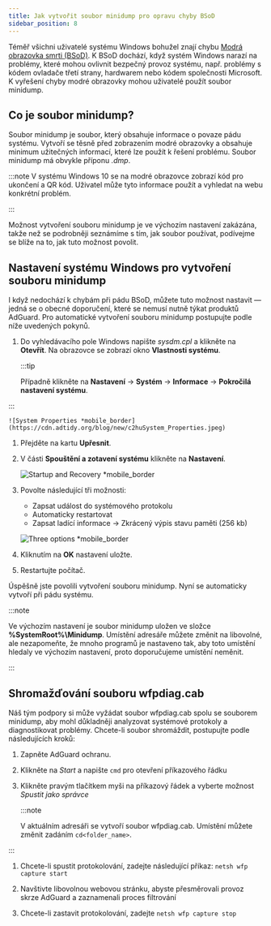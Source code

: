 ```yaml
---
title: Jak vytvořit soubor minidump pro opravu chyby BSoD
sidebar_position: 8
---
```


Téměř všichni uživatelé systému Windows bohužel znají chybu [Modrá obrazovka smrti (BSoD)](https://en.wikipedia.org/wiki/Blue_screen_of_death). K BSoD dochází, když systém Windows narazí na problémy, které mohou ovlivnit bezpečný provoz systému, např. problémy s kódem ovladače třetí strany, hardwarem nebo kódem společnosti Microsoft. K vyřešení chyby modré obrazovky mohou uživatelé použít soubor minidump.

## Co je soubor minidump?

Soubor minidump je soubor, který obsahuje informace o povaze pádu systému. Vytvoří se těsně před zobrazením modré obrazovky a obsahuje minimum užitečných informací, které lze použít k řešení problému. Soubor minidump má obvykle příponu *.dmp*.

:::note
V systému Windows 10 se na modré obrazovce zobrazí kód pro ukončení a QR kód. Uživatel může tyto informace použít a vyhledat na webu konkrétní problém.

:::

Možnost vytvoření souboru minidump je ve výchozím nastavení zakázána, takže než se podrobněji seznámíme s tím, jak soubor používat, podívejme se blíže na to, jak tuto možnost povolit.

## Nastavení systému Windows pro vytvoření souboru minidump

I když nedochází k chybám při pádu BSoD, můžete tuto možnost nastavit — jedná se o obecné doporučení, které se nemusí nutně týkat produktů AdGuard. Pro automatické vytvoření souboru minidump postupujte podle níže uvedených pokynů.

 1. Do vyhledávacího pole Windows napište *sysdm.cpl* a klikněte na **Otevřít**. Na obrazovce se zobrazí okno **Vlastnosti systému**.

    :::tip

    Případně klikněte na **Nastavení** → **Systém** → **Informace** → **Pokročilá nastavení systému**.


:::

    ![System Properties *mobile_border](https://cdn.adtidy.org/blog/new/c2huSystem_Properties.jpeg)

 1. Přejděte na kartu **Upřesnit**.
 1. V části **Spouštění a zotavení systému** klikněte na **Nastavení**.

    ![Startup and Recovery *mobile_border](https://cdn.adtidy.org/blog/new/1dmybiStartup_and_Recovery.png)

 1. Povolte následující tři možnosti:

    - Zapsat událost do systémového protokolu
    - Automaticky restartovat
    - Zapsat ladící informace → Zkrácený výpis stavu paměti (256 kb)

    ![Three options *mobile_border](https://cdn.adtidy.org/blog/new/nmr4eThree_options.png)

 1. Kliknutím na **OK** nastavení uložte.
 1. Restartujte počítač.

Úspěšně jste povolili vytvoření souboru minidump. Nyní se automaticky vytvoří při pádu systému.

:::note

Ve výchozím nastavení je soubor minidump uložen ve složce **%SystemRoot%\Minidump**. Umístění adresáře můžete změnit na libovolné, ale nezapomeňte, že mnoho programů je nastaveno tak, aby toto umístění hledaly ve výchozím nastavení, proto doporučujeme umístění neměnit.

:::

## Shromažďování souboru wfpdiag.cab

Náš tým podpory si může vyžádat soubor wfpdiag.cab spolu se souborem minidump, aby mohl důkladněji analyzovat systémové protokoly a diagnostikovat problémy. Chcete-li soubor shromáždit, postupujte podle následujících kroků:

1. Zapněte AdGuard ochranu.

1. Klikněte na *Start* a napište `cmd` pro otevření příkazového řádku

1. Klikněte pravým tlačítkem myši na příkazový řádek a vyberte možnost *Spustit jako správce*

    :::note

    V aktuálním adresáři se vytvoří soubor wfpdiag.cab. Umístění můžete změnit zadáním `cd<folder_name>`.


:::

1. Chcete-li spustit protokolování, zadejte následující příkaz: `netsh wfp capture start`

1. Navštivte libovolnou webovou stránku, abyste přesměrovali provoz skrze AdGuard a zaznamenali proces filtrování

1. Chcete-li zastavit protokolování, zadejte `netsh wfp capture stop`
